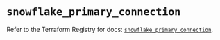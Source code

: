 # `snowflake_primary_connection`

Refer to the Terraform Registry for docs: [`snowflake_primary_connection`](https://registry.terraform.io/providers/snowflake-labs/snowflake/1.0.3/docs/resources/primary_connection).
